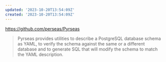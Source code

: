 ```yaml
---
updated: '2023-10-20T13:54:09Z'
created: '2023-10-20T13:54:09Z'
---
```

https://github.com/perseas/Pyrseas

> Pyrseas provides utilities to describe a PostgreSQL database schema as YAML, to verify the schema against the same or a different database and to generate SQL that will modify the schema to match the YAML description.